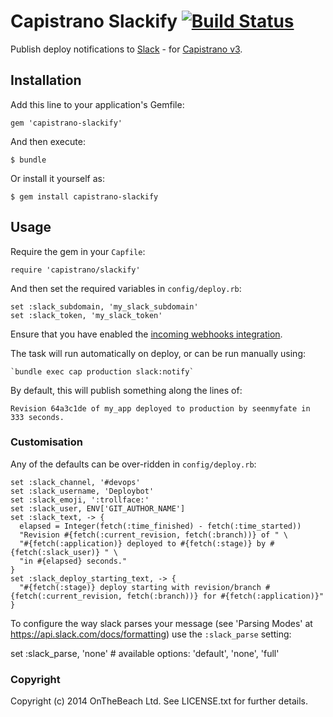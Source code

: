 # Capistrano Slackify [![Build Status](https://travis-ci.org/onthebeach/capistrano-slackify.svg)](https://travis-ci.org/onthebeach/capistrano-slackify)

Publish deploy notifications to [Slack](https://slack.com) - for [Capistrano v3](https://github.com/capistrano/capistrano).

## Installation

Add this line to your application's Gemfile:

    gem 'capistrano-slackify'

And then execute:

    $ bundle

Or install it yourself as:

    $ gem install capistrano-slackify

## Usage

Require the gem in your `Capfile`:

    require 'capistrano/slackify'

And then set the required variables in `config/deploy.rb`:

    set :slack_subdomain, 'my_slack_subdomain'
    set :slack_token, 'my_slack_token'

Ensure that you have enabled the [incoming webhooks integration](https://api.slack.com/).

The task will run automatically on deploy, or can be run manually using:

    `bundle exec cap production slack:notify`

By default, this will publish something along the lines of:

    Revision 64a3c1de of my_app deployed to production by seenmyfate in 333 seconds.

###  Customisation

Any of the defaults can be over-ridden in `config/deploy.rb`:

    set :slack_channel, '#devops'
    set :slack_username, 'Deploybot'
    set :slack_emoji, ':trollface:'
    set :slack_user, ENV['GIT_AUTHOR_NAME']
    set :slack_text, -> {
      elapsed = Integer(fetch(:time_finished) - fetch(:time_started))
      "Revision #{fetch(:current_revision, fetch(:branch))} of " \
      "#{fetch(:application)} deployed to #{fetch(:stage)} by #{fetch(:slack_user)} " \
      "in #{elapsed} seconds."
    }
    set :slack_deploy_starting_text, -> {  
      "#{fetch(:stage)} deploy starting with revision/branch #{fetch(:current_revision, fetch(:branch))} for #{fetch(:application)}"
    }

To configure the way slack parses your message (see 'Parsing Modes' at https://api.slack.com/docs/formatting) use the `:slack_parse` setting:

  set :slack_parse, 'none' # available options: 'default', 'none', 'full'

### Copyright

Copyright (c) 2014 OnTheBeach Ltd. See LICENSE.txt for
further details.
